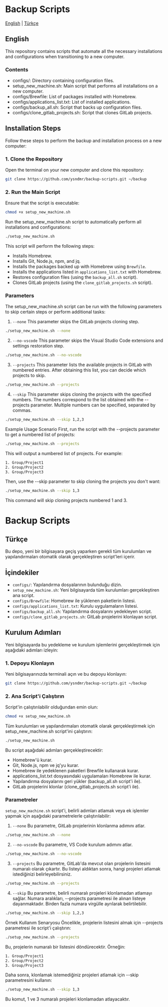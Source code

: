 # Backup Scripts

[English](#english) | [Türkçe](#türkçe)

## English

This repository contains scripts that automate all the necessary installations and configurations when transitioning to a new computer.

### Contents
- configs/: Directory containing configuration files.
- setup_new_machine.sh: Main script that performs all installations on a new computer.
- configs/Brewfile: List of packages installed with Homebrew.
- configs/applications_list.txt: List of installed applications.
- configs/backup_all.sh: Script that backs up configuration files.
- configs/clone_gitlab_projects.sh: Script that clones GitLab projects.

## Installation Steps
Follow these steps to perform the backup and installation process on a new computer:

### 1. Clone the Repository
Open the terminal on your new computer and clone this repository:

```sh
git clone https://github.com/ysndmr/backup-scripts.git ~/backup
```

### 2.  Run the Main Script
Ensure that the script is executable:

```sh
chmod +x setup_new_machine.sh
```
Run the setup_new_machine.sh script to automatically perform all installations and configurations:


```sh
./setup_new_machine.sh
```

This script will perform the following steps:

- Installs Homebrew.
- Installs Git, Node.js, npm, and jq.
- Installs the packages backed up with Homebrew using `Brewfile`.
- Installs the applications listed in `applications_list.txt` with Homebrew.
- Restores configuration files (using the `backup_all.sh` script).
- Clones GitLab projects (using the `clone_gitlab_projects.sh` script).


### Parameters

The setup_new_machine.sh script can be run with the following parameters to skip certain steps or perform additional tasks:

1. `--none`
This parameter skips the GitLab projects cloning step.

```sh
./setup_new_machine.sh --none
```

2. `--no-vscode`
This parameter skips the Visual Studio Code extensions and settings restoration step.

```sh
./setup_new_machine.sh --no-vscode
```
3. `--projects`
This parameter lists the available projects in GitLab with numbered entries. After obtaining this list, you can decide which projects to skip.

```sh
./setup_new_machine.sh --projects
```

4. `--skip`
This parameter skips cloning the projects with the specified numbers. The numbers correspond to the list obtained with the --projects parameter. Multiple numbers can be specified, separated by commas.

```sh
./setup_new_machine.sh --skip 1,2,3
```
Example Usage Scenario
First, run the script with the --projects parameter to get a numbered list of projects:

```sh
./setup_new_machine.sh --projects
```
This will output a numbered list of projects. For example:


```sh
1. Group/Project1
2. Group/Project2
3. Group/Project3
```
Then, use the --skip parameter to skip cloning the projects you don't want:

```sh
./setup_new_machine.sh --skip 1,3
```
This command will skip cloning projects numbered 1 and 3.

# Backup Scripts

## Türkçe

Bu depo, yeni bir bilgisayara geçiş yaparken gerekli tüm kurulumları ve yapılandırmaları otomatik olarak gerçekleştiren script'leri içerir.

## İçindekiler

- `configs/`: Yapılandırma dosyalarının bulunduğu dizin.
- `setup_new_machine.sh`: Yeni bilgisayarda tüm kurulumları gerçekleştiren ana script.
- `configs/Brewfile`: Homebrew ile yüklenen paketlerin listesi.
- `configs/applications_list.txt`: Kurulu uygulamaların listesi.
- `configs/backup_all.sh`: Yapılandırma dosyalarını yedekleyen script.
- `configs/clone_gitlab_projects.sh`: GitLab projelerini klonlayan script.

## Kurulum Adımları

Yeni bilgisayarda bu yedekleme ve kurulum işlemlerini gerçekleştirmek için aşağıdaki adımları izleyin:

### 1. Depoyu Klonlayın

Yeni bilgisayarınızda terminali açın ve bu depoyu klonlayın:

```sh
git clone https://github.com/ysndmr/backup-scripts.git ~/backup 
```

### 2. Ana Script'i Çalıştırın
Script'in çalıştırılabilir olduğundan emin olun:

```sh
chmod +x setup_new_machine.sh
```

Tüm kurulumları ve yapılandırmaları otomatik olarak gerçekleştirmek için setup_new_machine.sh script'ini çalıştırın:

```sh
./setup_new_machine.sh
```

Bu script aşağıdaki adımları gerçekleştirecektir:

- Homebrew'ü kurar.
- Git, Node.js, npm ve jq'yu kurar.
- Homebrew ile yedeklenen paketleri Brewfile kullanarak kurar.
- applications_list.txt dosyasındaki uygulamaları Homebrew ile kurar.
- Yapılandırma dosyalarını geri yükler (backup_all.sh script'i ile).
- GitLab projelerini klonlar (clone_gitlab_projects.sh script'i ile).

### Parametreler

`setup_new_machine.sh` script'i, belirli adımları atlamak veya ek işlemler yapmak için aşağıdaki parametrelerle çalıştırılabilir:

1. `--none`
Bu parametre, GitLab projelerinin klonlanma adımını atlar.
```sh
./setup_new_machine.sh --none
```

2. `--no-vscode`
Bu parametre, VS Code kurulum adımını atlar.
```sh
./setup_new_machine.sh --no-vscode
```
3. `--projects`
Bu parametre, GitLab'da mevcut olan projelerin listesini numaralı olarak çıkartır. Bu listeyi aldıktan sonra, hangi projeleri atlamak istediğinizi belirleyebilirsiniz.

```sh
./setup_new_machine.sh --projects
```

4. `--skip`
Bu parametre, belirli numaralı projeleri klonlamadan atlamayı sağlar. Numara aralıkları, --projects parametresi ile alınan listeye dayanmaktadır. Birden fazla numara virgülle ayrılarak belirtilebilir.

```sh
./setup_new_machine.sh --skip 1,2,3
```
Örnek Kullanım Senaryosu
Öncelikle, projelerin listesini almak için --projects parametresi ile script'i çalıştırın:

```sh
./setup_new_machine.sh --projects
```
Bu, projelerin numaralı bir listesini döndürecektir. Örneğin:
```sh
1. Group/Project1
2. Group/Project2
3. Group/Project3
```

Daha sonra, klonlamak istemediğiniz projeleri atlamak için --skip parametresini kullanın:

```sh
./setup_new_machine.sh --skip 1,3
```
Bu komut, 1 ve 3 numaralı projeleri klonlamadan atlayacaktır.



